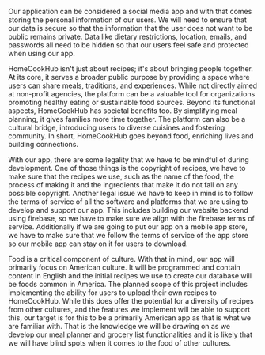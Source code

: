 Our application can be considered a social media app and with that comes storing the personal information of our users. We will need to ensure that our data is secure so that the information that the user does not want to be public remains private. Data like dietary restrictions, location, emails, and passwords all need to be hidden so that our users feel safe and protected when using our app.

HomeCookHub isn't just about recipes; it's about bringing people together. At its core, it serves a broader public purpose by providing a space where users can share meals, traditions, and experiences. While not directly aimed at non-profit agencies, the platform can be a valuable tool for organizations promoting healthy eating or sustainable food sources. Beyond its functional aspects, HomeCookHub has societal benefits too. By simplifying meal planning, it gives families more time together. The platform can also be a cultural bridge, introducing users to diverse cuisines and fostering community. In short, HomeCookHub goes beyond food, enriching lives and building connections.

With our app, there are some legality that we have to be mindful of during development. One of those things is the copyright of recipes, we have to make sure that the recipes we use, such as the name of the food, the process of making it and the ingredients that make it do not fall on any possible copyright. Another legal issue we have to keep in mind is to follow the terms of service of all the software and platforms that we are using to develop and support our app. This includes building our website backend using firebase, so we have to make sure we align with the firebase terms of service. Additionally if we are going to put our app on a mobile app store, we have to make sure that we follow the terms of service of the app store so our mobile app can stay on it for users to download.

Food is a critical component of culture. With that in mind, our app will primarily focus on American culture. It will be programmed and contain content in English and the initial recipes we use to create our database will be foods common in America. The planned scope of this project includes implementing the ability for users to upload their own recipes to HomeCookHub. While this does offer the potential for a diversity of recipes from other cultures, and the features we implement will be able to support this, our target is for this to be a primarily American app as that is what we are familiar with. That is the knowledge we will be drawing on as we develop our meal planner and grocery list functionalities and it is likely that we will have blind spots when it comes to the food of other cultures.
